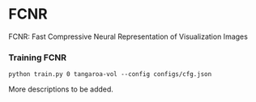 # FCNR
FCNR: Fast Compressive Neural Representation of Visualization Images


### Training FCNR

```
python train.py 0 tangaroa-vol --config configs/cfg.json
```

More descriptions to be added.
